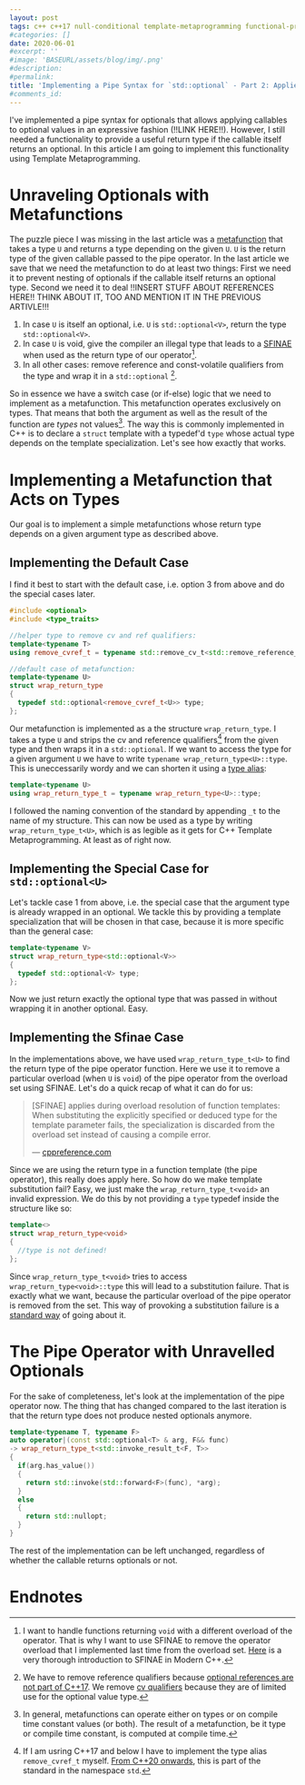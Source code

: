 ```yaml
---
layout: post
tags: c++ c++17 null-conditional template-metaprogramming functional-programming
#categories: []
date: 2020-06-01
#excerpt: ''
#image: 'BASEURL/assets/blog/img/.png'
#description:
#permalink:
title: 'Implementing a Pipe Syntax for `std::optional` - Part 2: Applied Template Metaprogramming '
#comments_id: 
---
```


I've implemented a pipe syntax for optionals that allows applying callables to optional values in an expressive fashion (!!LINK HERE!!). However, I still needed a functionality to provide a useful return type if the callable itself returns an optional. In this article I am going to implement this functionality using Template Metaprogramming.

# Unraveling Optionals with Metafunctions
The puzzle piece I was missing in the last article was a [metafunction](https://akrzemi1.wordpress.com/2012/03/19/meta-functions-in-c11/) that takes a type `U` and returns a type depending on the given `U`. `U` is the return type of the given callable passed to the pipe operator. In the last article we save that we need the metafunction to do at least two things: First we need it to prevent nesting of optionals if the callable itself returns an optional type. Second we need it to deal !!INSERT STUFF ABOUT REFERENCES HERE!! THINK ABOUT IT, TOO AND MENTION IT IN THE PREVIOUS ARTIVLE!!!


1. In case `U` is itself an optional, i.e. `U` is `std::optional<V>`, return the type `std::optional<V>`.
2. In case `U` is void, give the compiler an illegal type that leads to a [SFINAE](https://en.cppreference.com/w/cpp/language/sfinae) when used as the return type of our operator[^sfinae].
3. In all other cases: remove reference and const-volatile qualifiers from the type and wrap it in a `std::optional` [^remove_references].

So in essence we have a switch case (or if-else) logic that we need to implement as a metafunction. This metafunction operates exclusively on types. That means that both the argument as well as the result of the function are *types* not values[^metafunc_return]. The way this is commonly implemented in C++ is to declare a `struct` template with a typedef'd `type` whose actual type depends on the template specialization. Let's see how exactly that works.

# Implementing a Metafunction that Acts on Types
Our goal is to implement a simple metafunctions whose return type depends on a given argument type as described above. 

## Implementing the Default Case
I find it best to start with the default case, i.e. option 3 from above and do the special cases later.

```c++
#include <optional>
#include <type_traits>

//helper type to remove cv and ref qualifiers:
template<typename T>
using remove_cvref_t = typename std::remove_cv_t<std::remove_reference_t<T>>;

//default case of metafunction:
template<typename U>
struct wrap_return_type
{
  typedef std::optional<remove_cvref_t<U>> type;
};
```
Our metafunction is implemented as a the structure `wrap_return_type`. I takes a type `U` and strips the cv and reference qualifiers[^remove_cvref_t] from the given type and then wraps it in a `std::optional`. If we want to access the type for a given argument `U` we have to write `typename wrap_return_type<U>::type`. This is uneccessarily wordy and we can shorten it using a [type alias](https://en.cppreference.com/w/cpp/language/type_alias):

```c++
template<typename U>
using wrap_return_type_t = typename wrap_return_type<U>::type;

``` 
I followed the naming convention of the standard by appending `_t` to the name of my structure. This can now be used as a type by writing `wrap_return_type_t<U>`, which is as legible as it gets for C++ Template Metaprogramming. At least as of right now.

## Implementing the Special Case for `std::optional<U>`
Let's tackle case 1 from above, i.e. the special case that the argument type is already wrapped in an optional. We tackle this by providing a template specialization that will be chosen in that case, because it is more specific than the general case:

```c++
template<typename V>
struct wrap_return_type<std::optional<V>>
{
  typedef std::optional<V> type;
};
```
Now we just return exactly the optional type that was passed in without wrapping it in another optional. Easy.

## Implementing the Sfinae Case
In the implementations above, we have used `wrap_return_type_t<U>` to find the return type of the pipe operator function. Here we use it to remove a particular overload (when `U` is `void`) of the pipe operator from the overload set using SFINAE. Let's do a quick recap of what it can do for us:

>  [SFINAE] applies during overload resolution of function templates: When substituting the explicitly specified or deduced type for the template parameter fails, the specialization is discarded from the overload set instead of causing a compile error. 
>
> &mdash; [cppreference.com](https://en.cppreference.com/w/cpp/language/sfinae)

Since we are using the return type in a function template (the pipe operator), this really does apply here. So how do we make template substitution fail? Easy, we just make the `wrap_return_type_t<void>` an invalid expression. We do this by not providing a `type` typedef inside the structure like so:

```c++
template<>
struct wrap_return_type<void>
{
  //type is not defined!
};
```
Since `wrap_return_type_t<void>` tries to access `wrap_return_type<void>::type` this will lead to a substitution failure. That is exactly what we want, because the particular overload of the pipe operator is removed from the set. This way of provoking a substitution failure is a [standard way](https://en.cppreference.com/w/cpp/types/enable_if) of going about it.

# The Pipe Operator with Unravelled Optionals
For the sake of completeness, let's look at the implementation of the pipe operator now. The thing that has changed compared to the last iteration is that the return type does not produce nested optionals anymore.

```c++
template<typename T, typename F>
auto operator|(const std::optional<T> & arg, F&& func)
-> wrap_return_type_t<std::invoke_result_t<F, T>>
{
  if(arg.has_value())
  {
    return std::invoke(std::forward<F>(func), *arg);
  }
  else
  {
    return std::nullopt;
  }
}
```
The rest of the implementation can be left unchanged, regardless of whether the callable returns optionals or not. 

 

# Endnotes

[^sfinae]: I want to handle functions returning `void` with a different overload of the operator. That is why I want to use SFINAE to remove the operator overload that I implemented last time from the overload set. [Here](https://www.bfilipek.com/2016/02/notes-on-c-sfinae.html) is a very thorough introduction to SFINAE in Modern C++.
[^metafunc_return]:In general, metafunctions can operate either on types or on compile time constant values (or both). The result of a metafunction, be it type or compile time constant, is computed at compile time.
[^remove_references]: We have to remove reference qualifiers because [optional references are not part of C++17](https://www.fluentcpp.com/2018/10/05/pros-cons-optional-references/). We remove [cv qualifiers](https://en.cppreference.com/w/cpp/language/cv) because they are of limited use for the optional value type. 
[^remove_cvref_t]: If I am usring C++17 and below I have to implement the type alias `remove_cvref_t` myself. [From C++20 onwards](https://en.cppreference.com/w/cpp/types/remove_cvref), this is part of the standard in the namespace `std`.